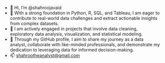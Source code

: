 - 👋 Hi, I’m @shahroojavaid
- 👀 With a strong foundation in Python, R, SQL, and Tableau, I am eager to contribute to real-world data challenges and extract actionable insights from complex datasets.
- 🌱 I am actively engaged in projects that involve data cleaning, exploratory data analysis, visualization, and statistical modeling.
- 💞️ Through my GitHub profile, I aim to share my journey as a data analyst, collaborate with like-minded professionals, and demonstrate my dedication to leveraging data for informed decision-making.
- 📫 shahrootheanalyst@gmail.com

<!---
sherryk83/sherryk83 is a ✨ special ✨ repository because its `README.md` (this file) appears on your GitHub profile.
You can click the Preview link to take a look at your changes.
--->
